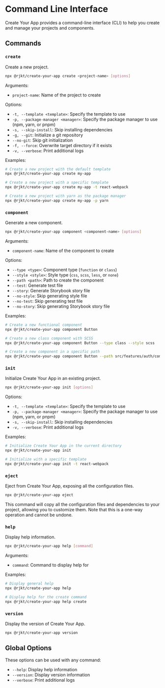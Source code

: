 # Command Line Interface

Create Your App provides a command-line interface (CLI) to help you create and manage your projects and components.

## Commands

### `create`

Create a new project.

```bash
npx @rjkt/create-your-app create <project-name> [options]
```

Arguments:

- `project-name`: Name of the project to create

Options:

- `-t, --template <template>`: Specify the template to use
- `-p, --package-manager <manager>`: Specify the package manager to use (npm, yarn, or pnpm)
- `-s, --skip-install`: Skip installing dependencies
- `-g, --git`: Initialize a git repository
- `--no-git`: Skip git initialization
- `-f, --force`: Overwrite target directory if it exists
- `-v, --verbose`: Print additional logs

Examples:

```bash
# Create a new project with the default template
npx @rjkt/create-your-app create my-app

# Create a new project with a specific template
npx @rjkt/create-your-app create my-app -t react-webpack

# Create a new project with yarn as the package manager
npx @rjkt/create-your-app create my-app -p yarn
```

### `component`

Generate a new component.

```bash
npx @rjkt/create-your-app component <component-name> [options]
```

Arguments:

- `component-name`: Name of the component to create

Options:

- `--type <type>`: Component type (`function` or `class`)
- `--style <style>`: Style type (`css`, `scss`, `less`, or `none`)
- `--path <path>`: Path to create the component
- `--test`: Generate test file
- `--story`: Generate Storybook story file
- `--no-style`: Skip generating style file
- `--no-test`: Skip generating test file
- `--no-story`: Skip generating Storybook story file

Examples:

```bash
# Create a new functional component
npx @rjkt/create-your-app component Button

# Create a new class component with SCSS
npx @rjkt/create-your-app component Button --type class --style scss

# Create a new component in a specific path
npx @rjkt/create-your-app component Button --path src/features/auth/components
```

### `init`

Initialize Create Your App in an existing project.

```bash
npx @rjkt/create-your-app init [options]
```

Options:

- `-t, --template <template>`: Specify the template to use
- `-p, --package-manager <manager>`: Specify the package manager to use (npm, yarn, or pnpm)
- `-s, --skip-install`: Skip installing dependencies
- `-v, --verbose`: Print additional logs

Examples:

```bash
# Initialize Create Your App in the current directory
npx @rjkt/create-your-app init

# Initialize with a specific template
npx @rjkt/create-your-app init -t react-webpack
```

### `eject`

Eject from Create Your App, exposing all the configuration files.

```bash
npx @rjkt/create-your-app eject
```

This command will copy all the configuration files and dependencies to your project, allowing you to customize them. Note that this is a one-way operation and cannot be undone.

### `help`

Display help information.

```bash
npx @rjkt/create-your-app help [command]
```

Arguments:

- `command`: Command to display help for

Examples:

```bash
# Display general help
npx @rjkt/create-your-app help

# Display help for the create command
npx @rjkt/create-your-app help create
```

### `version`

Display the version of Create Your App.

```bash
npx @rjkt/create-your-app version
```

## Global Options

These options can be used with any command:

- `--help`: Display help information
- `--version`: Display version information
- `--verbose`: Print additional logs
